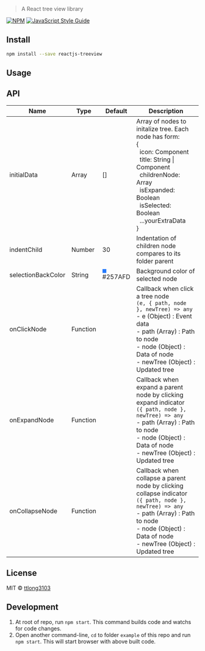 > A React tree view library

[![NPM](https://img.shields.io/npm/v/react-simple-tree-view.svg)](https://www.npmjs.com/package/react-simple-tree-view) [![JavaScript Style Guide](https://img.shields.io/badge/code_style-standard-brightgreen.svg)](https://standardjs.com)

## Install

```bash
npm install --save reactjs-treeview
```

## Usage

## API

Name | Type | Default | Description
--- | --- | --- | ---
initialData | Array | [] | Array of nodes to initalize tree. Each node has form:<br>{<br>&nbsp;&nbsp;icon: Component<br>&nbsp;&nbsp;title: String \| Component<br>&nbsp;&nbsp;childrenNode: Array<br>&nbsp;&nbsp;isExpanded: Boolean<br>&nbsp;&nbsp;isSelected: Boolean<br>&nbsp;&nbsp;...yourExtraData<br>}
indentChild | Number | 30 | Indentation of children node compares to its folder parent
selectionBackColor | String | <div style="width:10px; height:10px; background-color:#257AFD"></div>#257AFD | Background color of selected node
onClickNode | Function | | Callback when click a tree node<br>`(e, { path, node }, newTree) => any`<br>- e (Object) : Event data<br>- path (Array) : Path to node<br>- node (Object) : Data of node<br>- newTree (Object) : Updated tree
onExpandNode | Function | | Callback when expand a parent node by clicking expand indicator<br>`({ path, node }, newTree) => any`<br>- path (Array) : Path to node<br>- node (Object) : Data of node<br>- newTree (Object) : Updated tree
onCollapseNode | Function | | Callback when collapse a parent node by clicking collapse indicator<br>`({ path, node }, newTree) => any`<br>- path (Array) : Path to node<br>- node (Object) : Data of node<br>- newTree (Object) : Updated tree

## License

MIT © [ttlong3103](https://github.com/ttlong3103)

## Development

1. At root of repo, run `npm start`. This command builds code and watchs for code changes.
2. Open another command-line, `cd` to folder `example` of this repo and run `npm start`. This will start browser with above built code.